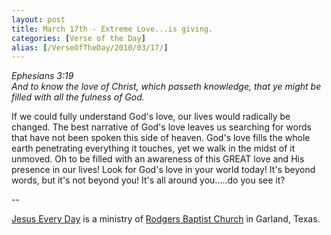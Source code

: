 ```yaml
---
layout: post
title: March 17th - Extreme Love...is giving.
categories: [Verse of the Day]
alias: [/VerseOfTheDay/2010/03/17/]
---
```


_Ephesians 3:19  
And to know the love of Christ, which passeth knowledge, that ye
might be filled with all the fulness of God._

If we could fully understand God's love, our lives would radically
be changed. The best narrative of God's love leaves us searching for
words that have not been spoken this side of heaven. God's love fills
the whole earth penetrating everything it touches, yet we walk in the
midst of it unmoved. Oh to be filled with an awareness of this GREAT
love and His presence in our lives! Look for God's love in your world
today! It's beyond words, but it's not beyond you! It's all around
you.....do you see it?

 --

<a href=http://jesuseveryday.net>Jesus Every Day</a> is a ministry of <a href=http://rodgersbaptist.net>Rodgers Baptist Church</a> in Garland, Texas.
